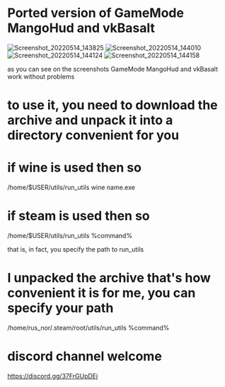 # Ported version of GameMode MangoHud and vkBasalt
![Screenshot_20220514_143825](https://user-images.githubusercontent.com/85447162/168424520-2dea46f1-1952-40e6-b6b6-626db654ab8c.png)
![Screenshot_20220514_144010](https://user-images.githubusercontent.com/85447162/168424522-23ba867e-6ec8-4150-aaf6-024ebada79be.png)
![Screenshot_20220514_144124](https://user-images.githubusercontent.com/85447162/168424523-ed359a14-970a-4016-8631-ac33db55d574.png)
![Screenshot_20220514_144158](https://user-images.githubusercontent.com/85447162/168424525-a0beed9a-6180-403d-a37f-196c978ceee7.png)

as you can see on the screenshots GameMode MangoHud and vkBasalt work without problems

# to use it, you need to download the archive and unpack it into a directory convenient for you

# if wine is used then so 
/home/$USER/utils/run_utils wine name.exe

# if steam is used then so 
/home/$USER/utils/run_utils %command%

that is, in fact, you specify the path to run_utils

# I unpacked the archive that's how convenient it is for me, you can specify your path

/home/rus_nor/.steam/root/utils/run_utils %command%

# discord channel welcome
https://discord.gg/37FrGUpDEj
